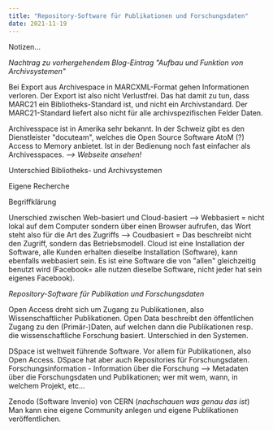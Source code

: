 ```yaml
---
title: "Repository-Software für Publikationen und Forschungsdaten"
date: 2021-11-19
---
```

Notizen...

*Nachtrag zu vorhergehendem Blog-Eintrag "Aufbau und Funktion von Archivsystemen"*

Bei Export aus Archivespace in MARCXML-Format gehen Informationen verloren. Der Export ist also nicht Verlustfrei. Das hat damit zu tun, dass MARC21 ein Bibliotheks-Standard ist, und nicht ein Archivstandard. Der MARC21-Standard liefert also nicht für alle archivspezifischen Felder Daten.

Archivesspace ist in Amerika sehr bekannt. In der Schweiz gibt es den Dienstleister "docuteam", welches die Open Source Software AtoM (?) Access to Memory anbietet. Ist in der Bedienung noch fast einfacher als Archivesspaces. *--> Webseite ansehen!*

Unterschied Bibliotheks- und Archivsystemen

Eigene Recherche

Begriffklärung

Unerschied zwischen Web-basiert und Cloud-basiert 
--> Webbasiert = nicht lokal auf dem Computer sondern über einen Browser aufrufen, das Wort steht also für die Art des Zugriffs
--> Coudbasiert = Das beschreibt nicht den Zugriff, sondern das Betriebsmodell. Cloud ist eine Installation der Software, alle Kunden erhalten dieselbe Installation (Software), kann ebenfalls webbasiert sein. Es ist eine Software die von "allen" gleichzeitig benutzt wird (Facebook= alle nutzen dieselbe Software, nicht jeder hat sein eigenes Facebook).

*Repository-Software für Publikation und Forschungsdaten*

Open Access dreht sich um Zugang zu Publikationen, also Wissenschaftlicher Publikationen. Open Data beschreibt den öffentlichen Zugang zu den (Primär-)Daten, auf welchen dann die Publikationen resp. die wissenschaftliche Forschung basiert. Unterschied in den Systemen. 

DSpace ist weltweit führende Software. Vor allem für Publikationen, also Open Access. DSpace hat aber auch Repositories für Forschungsdaten. 
Forschungsinformation - Information über die Forschung --> Metadaten über die Forschungsdaten und Publikationen; wer mit wem, wann, in welchem Projekt, etc...

Zenodo (Software Invenio) von CERN (*nachschauen was genau das ist*)
Man kann eine eigene Community anlegen und eigene Publikationen veröffentlichen. 

